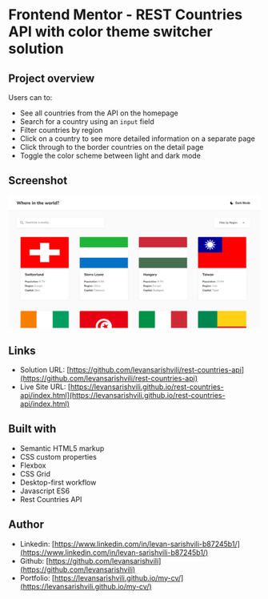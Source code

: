 # Frontend Mentor - REST Countries API with color theme switcher solution

## Project overview

Users can to:

- See all countries from the API on the homepage
- Search for a country using an `input` field
- Filter countries by region
- Click on a country to see more detailed information on a separate page
- Click through to the border countries on the detail page
- Toggle the color scheme between light and dark mode

## Screenshot

![](./images/rest-countries-api.png)

## Links

- Solution URL: [https://github.com/levansarishvili/rest-countries-api](https://github.com/levansarishvili/rest-countries-api)
- Live Site URL: [https://levansarishvili.github.io/rest-countries-api/index.html](https://levansarishvili.github.io/rest-countries-api/index.html)

## Built with

- Semantic HTML5 markup
- CSS custom properties
- Flexbox
- CSS Grid
- Desktop-first workflow
- Javascript ES6
- Rest Countries API

## Author

- Linkedin: [https://www.linkedin.com/in/levan-sarishvili-b87245b1/](https://www.linkedin.com/in/levan-sarishvili-b87245b1/)
- Github: [https://github.com/levansarishvili](https://github.com/levansarishvili)
- Portfolio: [https://levansarishvili.github.io/my-cv/](https://levansarishvili.github.io/my-cv/)
